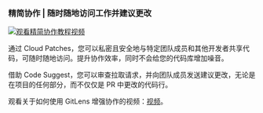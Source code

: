 ### 精简协作 | 随时随地访问工作并建议更改

<a href="command:gitlens.walkthrough.openStreamlineCollaboration" title="观看精简协作教程视频">
  <img src="./thumbnails/cloud-patches.jpg" alt="观看精简协作教程视频"/>
</a>

通过 Cloud Patches，您可以私密且安全地与特定团队成员和其他开发者共享代码，可随时随地访问。提升协作效率，同时不会给您的代码库增加噪音。

借助 Code Suggest，您可以审查拉取请求，并向团队成员发送建议更改，无论是在项目的任何部分，而不仅仅是 PR 中更改的代码行。

观看关于如何使用 GitLens 增强协作的视频：[视频](command:gitlens.walkthrough.openStreamlineCollaboration)。
